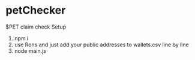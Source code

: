 # petChecker
$PET claim check
Setup
1. npm i 
2. use Rons and just add your public addresses to wallets.csv line by line
3. node main.js
